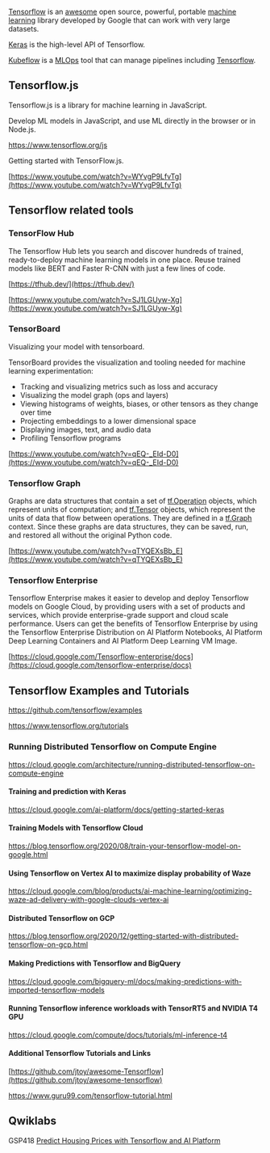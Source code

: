 

[Tensorflow](https://www.youtube.com/watch?v=tPYj3fFJGjk)    is an [awesome](https://github.com/jtoy/awesome-tensorflow)   open source, powerful, portable [machine learning](Machine-Learning) library developed by Google that can work with very large datasets.

[Keras](Keras) is the high-level API of Tensorflow.

[Kubeflow](Kubeflow) is a [MLOps](MLOps) tool that can manage pipelines including [Tensorflow](https://www.tensorflow.org/learn).

## Tensorflow.js

Tensorflow.js is a library for machine learning in JavaScript.

Develop ML models in JavaScript, and use ML directly in the browser or in Node.js.


https://www.tensorflow.org/js

Getting started with TensorFlow.js.

[https://www.youtube.com/watch?v=WYvgP9LfvTg](https://www.youtube.com/watch?v=WYvgP9LfvTg)

## Tensorflow related tools

### TensorFlow Hub

The Tensorflow Hub lets you search and discover hundreds of trained, ready-to-deploy machine learning models in one place.
Reuse trained models like BERT and Faster R-CNN with just a few lines of code.

[https://tfhub.dev/](https://tfhub.dev/)

[https://www.youtube.com/watch?v=SJ1LGUyw-Xg](https://www.youtube.com/watch?v=SJ1LGUyw-Xg)


### TensorBoard

Visualizing your model with tensorboard.

TensorBoard provides the visualization and tooling needed for machine learning experimentation:

- Tracking and visualizing metrics such as loss and accuracy
- Visualizing the model graph (ops and layers)
- Viewing histograms of weights, biases, or other tensors as they change over time
- Projecting embeddings to a lower dimensional space
- Displaying images, text, and audio data
- Profiling Tensorflow programs

[https://www.youtube.com/watch?v=qEQ-_EId-D0](https://www.youtube.com/watch?v=qEQ-_EId-D0)


### Tensorflow Graph

Graphs are data structures that contain a set of [tf.Operation](https://www.tensorflow.org/api_docs/python/tf/Operation) objects, which represent units of computation; and [tf.Tensor](https://www.tensorflow.org/api_docs/python/tf/Tensor) objects, which represent the units of data that flow between operations. They are defined in a [tf.Graph](https://www.tensorflow.org/api_docs/python/tf/Graph) context. Since these graphs are data structures, they can be saved, run, and restored all without the original Python code.

[https://www.youtube.com/watch?v=qTYQEXsBb_E](https://www.youtube.com/watch?v=qTYQEXsBb_E)


### Tensorflow Enterprise

Tensorflow Enterprise makes it easier to develop and deploy Tensorflow models on Google Cloud, by providing users with a set of products and services, which provide enterprise-grade support and cloud scale performance. Users can get the benefits of Tensorflow Enterprise by using the Tensorflow Enterprise Distribution on AI Platform Notebooks, AI Platform Deep Learning Containers and AI Platform Deep Learning VM Image.

[https://cloud.google.com/Tensorflow-enterprise/docs](https://cloud.google.com/tensorflow-enterprise/docs)









## Tensorflow Examples and Tutorials

https://github.com/tensorflow/examples

https://www.tensorflow.org/tutorials


### Running Distributed Tensorflow on Compute Engine

https://cloud.google.com/architecture/running-distributed-tensorflow-on-compute-engine


#### Training and prediction with Keras

https://cloud.google.com/ai-platform/docs/getting-started-keras


#### Training Models with Tensorflow Cloud


https://blog.tensorflow.org/2020/08/train-your-tensorflow-model-on-google.html

#### Using Tensorflow on Vertex AI to maximize display probability of Waze
 
https://cloud.google.com/blog/products/ai-machine-learning/optimizing-waze-ad-delivery-with-google-clouds-vertex-ai

#### Distributed Tensorflow on GCP

https://blog.tensorflow.org/2020/12/getting-started-with-distributed-tensorflow-on-gcp.html

#### Making Predictions with Tensorflow and BigQuery

https://cloud.google.com/bigquery-ml/docs/making-predictions-with-imported-tensorflow-models

#### Running Tensorflow inference workloads with TensorRT5 and NVIDIA T4 GPU

https://cloud.google.com/compute/docs/tutorials/ml-inference-t4

#### Additional Tensorflow Tutorials and Links

[https://github.com/jtoy/awesome-Tensorflow](https://github.com/jtoy/awesome-tensorflow)

https://www.guru99.com/tensorflow-tutorial.html

## Qwiklabs

GSP418
[Predict Housing Prices with Tensorflow and AI Platform](
https://google.qwiklabs.com/focuses/3644?parent=catalog)